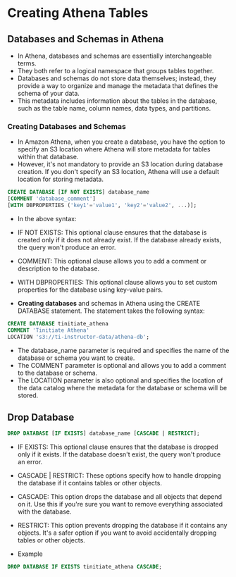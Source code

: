 # Creating Athena Tables

## Databases and Schemas in Athena
* In Athena, databases and schemas are essentially interchangeable terms.
* They both refer to a logical namespace that groups tables together.
* Databases and schemas do not store data themselves; instead, they provide a way to organize and manage the metadata that defines the schema of your data.
* This metadata includes information about the tables in the database, such as the table name, column names, data types, and partitions.

### Creating Databases and Schemas
* In Amazon Athena, when you create a database, you have the option to specify an S3 location where Athena will store metadata for tables within that database.
* However, it's not mandatory to provide an S3 location during database creation. If you don't specify an S3 location, Athena will use a default location for storing metadata.
```sql
CREATE DATABASE [IF NOT EXISTS] database_name
[COMMENT 'database_comment']
[WITH DBPROPERTIES ('key1'='value1', 'key2'='value2', ...)];
```
* In the above syntax:
* IF NOT EXISTS: This optional clause ensures that the database is created only if it does not already exist. If the database already exists, the query won't produce an error.
* COMMENT: This optional clause allows you to add a comment or description to the database.
* WITH DBPROPERTIES: This optional clause allows you to set custom properties for the database using key-value pairs.

* **Creating databases** and schemas in Athena using the CREATE DATABASE statement. The statement takes the following syntax:
```sql
CREATE DATABASE tinitiate_athena
COMMENT 'Tinitiate Athena'
LOCATION 's3://ti-instructor-data/athena-db';
```
* The database_name parameter is required and specifies the name of the database or schema you want to create.
* The COMMENT parameter is optional and allows you to add a comment to the database or schema.
* The LOCATION parameter is also optional and specifies the location of the data catalog where the metadata for the database or schema will be stored.

## Drop Database
```sql
DROP DATABASE [IF EXISTS] database_name [CASCADE | RESTRICT];
```
* IF EXISTS: This optional clause ensures that the database is dropped only if it exists. If the database doesn't exist, the query won't produce an error.
* CASCADE | RESTRICT: These options specify how to handle dropping the database if it contains tables or other objects.
* CASCADE: This option drops the database and all objects that depend on it. Use this if you're sure you want to remove everything associated with the database.
* RESTRICT: This option prevents dropping the database if it contains any objects. It's a safer option if you want to avoid accidentally dropping tables or other objects.

* Example
```sql
DROP DATABASE IF EXISTS tinitiate_athena CASCADE;
```